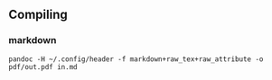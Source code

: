 ## Compiling

### markdown

`pandoc -H ~/.config/header -f markdown+raw_tex+raw_attribute -o pdf/out.pdf in.md`
